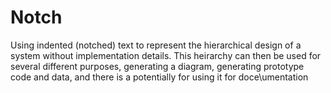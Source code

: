 # Notch
Using indented (notched) text to represent the hierarchical design of a system without implementation details. This heirarchy can then be used for several different purposes, generating a diagram, generating prototype code and data, and there is a potentially for using it for doce\umentation 

